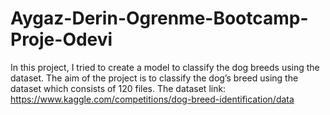 # Aygaz-Derin-Ogrenme-Bootcamp-Proje-Odevi
In this project, I tried to create a model to classify the dog breeds using the dataset. The aim of the project is to classify the dog’s breed using the dataset which consists of 120 files.
The dataset link: https://www.kaggle.com/competitions/dog-breed-identification/data
